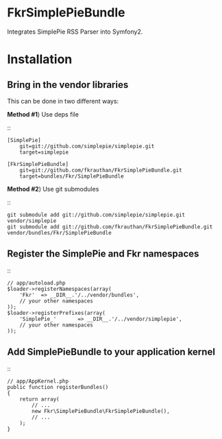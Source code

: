 FkrSimplePieBundle
==================

Integrates SimplePie RSS Parser into Symfony2.

Installation
============

Bring in the vendor libraries
-----------------------------

This can be done in two different ways:

**Method #1**) Use deps file

::

	[SimplePie]
	    git=git://github.com/simplepie/simplepie.git
		target=simplepie
		
	[FkrSimplePieBundle]
	    git=git://github.com/fkrauthan/FkrSimplePieBundle.git
		target=bundles/Fkr/SimplePieBundle


**Method #2**) Use git submodules

::

    git submodule add git://github.com/simplepie/simplepie.git vendor/simplepie
    git submodule add git://github.com/fkrauthan/FkrSimplePieBundle.git vendor/bundles/Fkr/SimplePieBundle


Register the SimplePie and Fkr namespaces
-----------------------------------------

::

	// app/autoload.php
	$loader->registerNamespaces(array(
		'Fkr'  => __DIR__.'/../vendor/bundles',
		// your other namespaces
	));
	$loader->registerPrefixes(array(
		'SimplePie_'	   => __DIR__.'/../vendor/simplepie',
		// your other namespaces
	));


Add SimplePieBundle to your application kernel
----------------------------------------------

::

	// app/AppKernel.php
    public function registerBundles()
    {
		return array(
            // ...
            new Fkr\SimplePieBundle\FkrSimplePieBundle(),
            // ...
        );
	}
